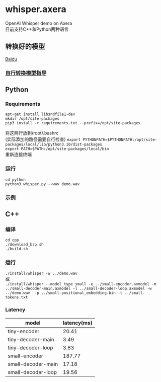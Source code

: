 # whisper.axera
OpenAI Whisper demo on Axera  
目前支持C++和Python两种语言

## 转换好的模型
[Baidu](https://pan.baidu.com/s/1tOHVMZCin0A68T5HmKRJyg?pwd=axyz)

### [自行转换模型指导](/model_convert/README.md)

## Python
### Requirements
```apt-get install libsndfile1-dev```  
```mkdir /opt/site-packages```  
```pip3 install -r requirements.txt --prefix=/opt/site-packages```  

将这两行放到/root/.bashrc  
(实际添加的路径需要自行检查)
```export PYTHONPATH=$PYTHONPATH:/opt/site-packages/local/lib/python3.10/dist-packages```  
```export PATH=$PATH:/opt/site-packages/local/bin```  
 重新连接终端

### 运行
```cd python```  
```python3 whisper.py --wav demo.wav```  

### 示例


## C++

### 编译

```
cd cpp
./download_bsp.sh
./build.sh
```

### 运行

```./install/whisper -w ../demo.wav```  
或  
```./install/whisper --model_type small -e ../small-encoder.axmodel -m ../small-decoder-main.axmodel -l ../small-decoder-loop.axmodel -w ../demo.wav  -p ../small-positional_embedding.bin -t ../small-tokens.txt```  

### Latency
| model | latency(ms) |
|---|---|
|tiny-encoder|20.41|
|tiny-decoder-main|3.49|
|tiny-decoder-loop|3.83|
|small-encoder|187.77|
|small-decoder-main|17.18|
|small-decoder-loop|19.56|
